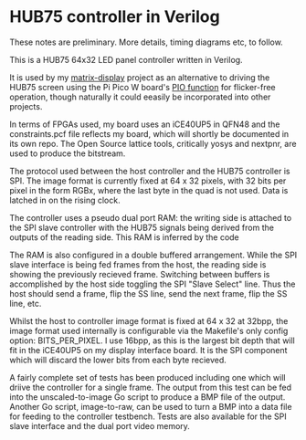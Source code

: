 # HUB75 controller in Verilog

These notes are preliminary. More details, timing diagrams etc, to follow.

This is a HUB75 64x32 LED panel controller written in Verilog.

It is used by my [matrix-display](https://github.com/aslak3/matrix-display) project as an alternative to driving the HUB75 screen using the Pi Pico W board's [PIO function](https://blues.com/blog/raspberry-pi-pico-pio/) for flicker-free operation, though naturally it could eeasily be incorporated into other projects.

In terms of FPGAs used, my board uses an iCE40UP5 in QFN48 and the constraints.pcf file reflects my board, which will shortly be documented in its own repo. The Open Source lattice tools, critically yosys and nextpnr, are used to produce the bitstream.

The protocol used between the host controller and the HUB75 controller is SPI. The image format is currently fixed at 64 x 32 pixels, with 32 bits per pixel in the form RGBx, where the last byte in the quad is not used. Data is latched in on the rising clock.

The controller uses a pseudo dual port RAM: the writing side is attached to the SPI slave controller with the HUB75 signals being derived from the outputs of the reading side. This RAM is inferred by the code

The RAM is also configured in a double buffered arrangement. While the SPI slave interface is being fed frames from the host, the reading side is showing the previously recieved frame. Switching between buffers is accomplished by the host side toggling the SPI "Slave Select" line. Thus the host should send a frame, flip the SS line, send the next frame, flip the SS line, etc.

Whilst the host to controller image format is fixed at 64 x 32 at 32bpp, the image format used internally is configurable via the Makefile's only config option: BITS_PER_PIXEL. I use 16bpp, as this is the largest bit depth that will fit in the iCE40UP5 on my display interface board. It is the SPI component which will discard the lower bits from each byte recieved.

A fairly complete set of tests has been produced including one which will driive the controller for a single frame. The output from this test can be fed into the unscaled-to-image Go script to produce a BMP file of the output. Another Go script, image-to-raw, can be used to turn a BMP into a data file for feeding to the controller testbench. Tests are also available for the SPI slave interface and the dual port video memory.
